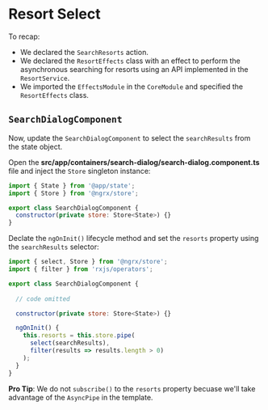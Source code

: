 # Resort Select

To recap:

* We declared the `SearchResorts` action.
* We declared the `ResortEffects` class with an effect to perform the asynchronous searching for resorts using an API implemented in the `ResortService`.
* We imported the `EffectsModule` in the `CoreModule` and specified the `ResortEffects` class.

## `SearchDialogComponent`

Now, update the `SearchDialogComponent` to select the `searchResults` from the state object.

Open the **src/app/containers/search-dialog/search-dialog.component.ts** file and inject the `Store` singleton instance:

```javascript
import { State } from '@app/state';
import { Store } from '@ngrx/store';

export class SearchDialogComponent {
  constructor(private store: Store<State>) {}
}
```

Declate the `ngOnInit()` lifecycle method and set the `resorts` property using the `searchResults` selector: 

```javascript
import { select, Store } from '@ngrx/store';
import { filter } from 'rxjs/operators';

export class SearchDialogComponent {
  
  // code omitted

  constructor(private store: Store<State>) {}

  ngOnInit() {
    this.resorts = this.store.pipe(
      select(searchResults),
      filter(results => results.length > 0)
    );
  }
}
```

**Pro Tip**: We do not `subscribe()` to the `resorts` property becuase we'll take advantage of the `AsyncPipe` in the template.